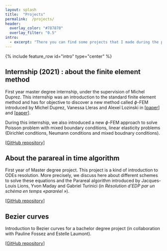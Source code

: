 ```yaml
---
layout: splash 
title:  "Projects" 
permalink:  /projects/ 
header:
  overlay_color: "#787878"
  overlay_filter: "0.5"
intro:
  - excerpt: "There you can find some projects that I made during the previous years."
---
```


{% include feature_row id="intro" type="center" %}

## Internship (2021) : about the finite element method

First year master degree internship, under the supervision of Michel Duprez. This internship was an introduction to the standard finite element method and has for objective to discover a new method called $\phi$-FEM introduced by Michel Duprez, Vanessa Lleras and Alexeï Lozinski in \[[paper](https://hal.archives-ouvertes.fr/hal-02521111)] and \[[paper](https://hal.archives-ouvertes.fr/hal-02521042v3)].

During this internship, we also introduced a new $\phi$-FEM approach to solve Poisson problem with mixed boundary conditions, linear elasticity problems (Dirichlet conditions, Neumann conditions and mixed boudnary conditions).

  \[[GitHub repository](https://github.com/KVuillemot/Stage_M1_Phi_FEM)]

## About the parareal in time algorithm

First year of Master degree project. This project is a kind of introduction to ODEs resolution.
More precisely, we discuss here about different schemes to solve these equations and the Parareal algorithm introduced by Jacques-Louis Lions, Yvon Maday and Gabriel Turinici (in *Résolution d'EDP par un schéma en temps «pararéel »*).

  \[[GitHub repository](https://github.com/KVuillemot/Project_M1_Parallelisation_en_temps)]

## Bezier curves

Introduction to Bezier curves for a bachelor degree project (in collaboration with Pauline Fossez and Estelle Laumont).

  \[[GitHub repository](https://github.com/KVuillemot/Projet_L3_Courbes_De_Bezier)]
